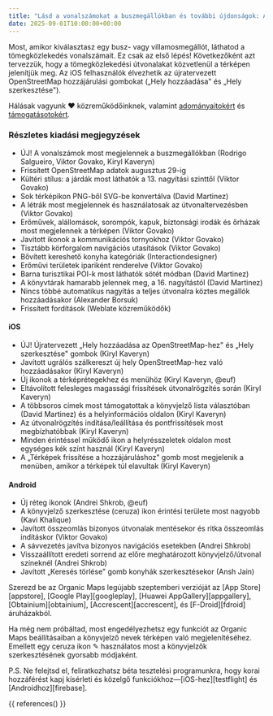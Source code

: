```yaml
---
title: "Lásd a vonalszámokat a buszmegállókban és további újdonságok: A szeptemberi kiadás fénypontjai"
date: 2025-09-01T10:00:00+00:00
---
```


Most, amikor kiválasztasz egy busz- vagy villamosmegállót, láthatod a tömegközlekedés vonalszámait. Ez csak az első lépés! Következőként azt tervezzük, hogy a tömegközlekedési útvonalakat közvetlenül a térképen jelenítjük meg. Az iOS felhasználók élvezhetik az újratervezett OpenStreetMap hozzájárulási gombokat („Hely hozzáadása" és „Hely szerkesztése").

Hálásak vagyunk ❤️ közreműködőinknek, valamint [adományaitokért](@/donate/index.md) és [támogatásotokért](@/contribute/index.md).

### Részletes kiadási megjegyzések

- ÚJ! A vonalszámok most megjelennek a buszmegállókban (Rodrigo Salgueiro, Viktor Govako, Kiryl Kaveryn)
- Frissített OpenStreetMap adatok augusztus 29-ig
- Kültéri stílus: a járdák most láthatók a 13. nagyítási szinttől (Viktor Govako)
- Sok térképikon PNG-ből SVG-be konvertálva (David Martinez)
- A létrák most megjelennek és használatosak az útvonaltervezésben (Viktor Govako)
- Erőművek, alállomások, sorompók, kapuk, biztonsági irodák és őrházak most megjelennek a térképen (Viktor Govako)
- Javított ikonok a kommunikációs tornyokhoz (Viktor Govako)
- Tisztább körforgalom navigációs utasítások (Viktor Govako)
- Bővített kereshető konyha kategóriák (Interactiondesigner)
- Erőművi területek ipariként renderelve (Viktor Govako)
- Barna turisztikai POI-k most láthatók sötét módban (David Martinez)
- A könyvtárak hamarabb jelennek meg, a 16. nagyítástól (David Martinez)
- Nincs többé automatikus nagyítás a teljes útvonalra köztes megállók hozzáadásakor (Alexander Borsuk)
- Frissített fordítások (Weblate közreműködők)

#### iOS
- ÚJ! Újratervezett „Hely hozzáadása az OpenStreetMap-hez" és „Hely szerkesztése" gombok (Kiryl Kaveryn)
- Javított ugrálós szálkereszt új hely OpenStreetMap-hez való hozzáadásakor (Kiryl Kaveryn)
- Új ikonok a térképrétegekhez és menühöz (Kiryl Kaveryn, @euf)
- Eltávolított felesleges magassági frissítések útvonalrögzítés során (Kiryl Kaveryn)
- A többsoros címek most támogatottak a könyvjelző lista választóban (David Martinez) és a helyinformációs oldalon (Kiryl Kaveryn)
- Az útvonalrögzítés indítása/leállítása és pontfrissítések most megbízhatóbbak (Kiryl Kaveryn)
- Minden érintéssel működő ikon a helyrésszeletek oldalon most egységes kék színt használ (Kiryl Kaveryn)
- A „Térképek frissítése a hozzájáruláshoz" gomb most megjelenik a menüben, amikor a térképek túl elavultak (Kiryl Kaveryn)

#### Android
- Új réteg ikonok (Andrei Shkrob, @euf)
- A könyvjelző szerkesztése (ceruza) ikon érintési területe most nagyobb (Kavi Khalique)
- Javított összeomlás bizonyos útvonalak mentésekor és ritka összeomlás indításkor (Viktor Govako)
- A sávvezetés javítva bizonyos navigációs esetekben (Andrei Shkrob)
- Visszaállított eredeti sorrend az előre meghatározott könyvjelző/útvonal színeknél (Andrei Shkrob)
- Javított „Keresés törlése" gomb konyhák szerkesztésekor (Ansh Jain)

Szerezd be az Organic Maps legújabb szeptemberi verzióját az [App Store][appstore], [Google Play][googleplay], [Huawei AppGallery][appgallery], [Obtainium][obtainium], [Accrescent][accrescent], és [F-Droid][fdroid] áruházakból.

Ha még nem próbáltad, most engedélyezhetsz egy funkciót az Organic Maps beállításaiban a könyvjelző nevek térképen való megjelenítéséhez. Emellett egy ceruza ikon ✎ használatos most a könyvjelzők szerkesztésének gyorsabb módjaként.

P.S. Ne felejtsd el, feliratkozhatsz béta tesztelési programunkra, hogy korai hozzáférést kapj kísérleti és közelgő funkciókhoz—[iOS-hez][testflight] és [Androidhoz][firebase].

{{ references() }}
